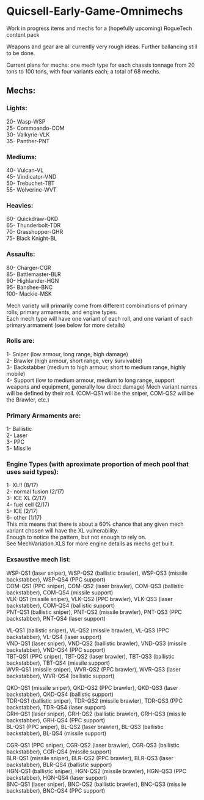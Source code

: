 # Quicsell-Early-Game-Omnimechs
 
Work in progress items and mechs for a (hopefully upcoming) RogueTech content pack

Weapons and gear are all currently very rough ideas. Further ballancing still to be done.

Current plans for mechs: one mech type for each chassis tonnage from 20 tons to 100 tons, with four variants each; a total of 68 mechs.

## Mechs:  
### Lights:   
20- Wasp-WSP  
25- Commoando-COM  
30- Valkyrie-VLK  
35- Panther-PNT  
### Mediums:  
40- Vulcan-VL  
45- Vindicator-VND  
50- Trebuchet-TBT  
55- Wolverine-WVT  
### Heavies:  
60- Quickdraw-QKD  
65- Thunderbolt-TDR  
70- Grasshopper-GHR  
75- Black Knight-BL  
### Assaults:  
80- Charger-CGR  
85- Battlemaster-BLR  
90- Highlander-HGN  
95- Banshee-BNC  
100- Mackie-MSK  

Mech variety will primarily come from different combinations of primary rolls, primary armaments, and engine types.  
Each mech type will have one variant of each roll, and one variant of each primary armament (see below for more details)

### Rolls are:  
1- Sniper (low armour, long range, high damage)  
2- Brawler (high armour, short range, very survivable)  
3- Backstabber (medium to high armour, short to medium range, highly mobile)  
4- Support (low to medium armour, medium to long range, support weapons and equipment, generally low direct damage)
Mech variant names will be defined by their roll. (COM-QS1 will be the sniper, COM-QS2 will be the Brawler, etc.)

### Primary Armaments are:  
1- Ballistic  
2- Laser  
3- PPC  
5- Missile  

### Engine Types (with aproximate proportion of mech pool that uses said types):  
1- XL!! (8/17)  
2- normal fusion (2/17)  
3- ICE XL (2/17)  
4- fuel cell (2/17)  
5- ICE (2/17)  
6- other (1/17)  
This mix means that there is about a 60% chance that any given mech variant chosen will have the XL vulnerability.  
Enough to notice the pattern, but not enough to rely on.  
See MechVariation.XLS for more engine details as mechs get built.

### Exsaustive mech list:  
WSP-QS1 (laser sniper), WSP-QS2 (ballistic brawler), WSP-QS3 (missile backstabber), WSP-QS4 (PPC support)  
COM-QS1 (PPC sniper), COM-QS2 (laser brawler), COM-QS3 (ballistic backstabber), COM-QS4 (missile support)  
VLK-QS1 (missile sniper), VLK-QS2 (PPC brawler), VLK-QS3 (laser backstabber), COM-QS4 (ballistic support)  
PNT-QS1 (ballistic sniper), PNT-QS2 (missile brawler), PNT-QS3 (PPC backstabber), PNT-QS4 (laser support)  

VL-QS1 (ballistic sniper), VL-QS2 (missile brawler), VL-QS3 (PPC backstabber), VL-QS4 (laser support)  
VND-QS1 (laser sniper), VND-QS2 (ballistic brawler), VND-QS3 (missile backstabber), VND-QS4 (PPC support)  
TBT-QS1 (PPC sniper), TBT-QS2 (laser brawler), TBT-QS3 (ballistic backstabber), TBT-QS4 (missile support)  
WVR-QS1 (missile sniper), WVR-QS2 (PPC brawler), WVR-QS3 (laser backstabber), WVR-QS4 (ballistic support)  

QKD-QS1 (missile sniper), QKD-QS2 (PPC brawler), QKD-QS3 (laser backstabber), QKD-QS4 (ballistic support)  
TDR-QS1 (ballistic sniper), TDR-QS2 (missile brawler), TDR-QS3 (PPC backstabber), TDR-QS4 (laser support)  
GRH-QS1 (laser sniper), GRH-QS2 (ballistic brawler), GRH-QS3 (missile backstabber), GRH-QS4 (PPC support)  
BL-QS1 (PPC sniper), BL-QS2 (laser brawler), BL-QS3 (ballistic backstabber), BL-QS4 (missile support)  

CGR-QS1 (PPC sniper), CGR-QS2 (laser brawler), CGR-QS3 (ballistic backstabber), CGR-QS4 (missile support)  
BLR-QS1 (missile sniper), BLR-QS2 (PPC brawler), BLR-QS3 (laser backstabber), BLR-QS4 (ballistic support)  
HGN-QS1 (ballistic sniper), HGN-QS2 (missile brawler), HGN-QS3 (PPC backstabber), HGN-QS4 (laser support)  
BNC-QS1 (laser sniper), BNC-QS2 (ballistic brawler), BNC-QS3 (missile backstabber), BNC-QS4 (PPC support)   
